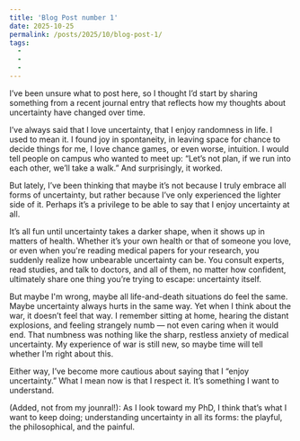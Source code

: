 ```yaml
---
title: 'Blog Post number 1'
date: 2025-10-25
permalink: /posts/2025/10/blog-post-1/
tags:
  - 
  - 
  - 
---
```



I’ve been unsure what to post here, so I thought I’d start by sharing something from a recent journal entry that reflects how my thoughts about uncertainty have changed over time.

I’ve always said that I love uncertainty, that I enjoy randomness in life. I used to mean it. I found joy in spontaneity, in leaving space for chance to decide things for me, I love chance games, or even worse, intuition. I would tell people on campus who wanted to meet up: “Let’s not plan, if we run into each other, we’ll take a walk.” And surprisingly, it worked. 

But lately, I’ve been thinking that maybe it’s not because I truly embrace all forms of uncertainty, but rather because I’ve only experienced the lighter side of it. Perhaps it’s a privilege to be able to say that I enjoy uncertainty at all.

It’s all fun until uncertainty takes a darker shape, when it shows up in matters of health. Whether it’s your own health or that of someone you love, or even when you're reading medical papers for your research, you suddenly realize how unbearable uncertainty can be. You consult experts, read studies, and talk to doctors, and all of them, no matter how confident, ultimately share one thing you’re trying to escape: uncertainty itself. 

But maybe I'm wrong, maybe all life-and-death situations do feel the same. Maybe uncertainty always hurts in the same way. Yet when I think about the war, it doesn’t feel that way. I remember sitting at home, hearing the distant explosions, and feeling strangely numb — not even caring when it would end. That numbness was nothing like the sharp, restless anxiety of medical uncertainty. My experience of war is still new, so maybe time will tell whether I’m right about this.

Either way, I’ve become more cautious about saying that I “enjoy uncertainty.” What I mean now is that I respect it. It’s something I want to understand.

(Added, not from my jounral!): As I look toward my PhD, I think that’s what I want to keep doing; understanding uncertainty in all its forms: the playful, the philosophical, and the painful.
